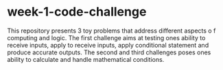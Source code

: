 # week-1-code-challenge
This repository presents 3 toy problems that address different aspects o f computing and logic.  The  first challenge aims at testing ones ability to receive inputs, apply to receive inputs, apply conditional statement and produce accurate outputs. The second and third challenges poses ones ability to calculate  and handle mathematical conditions.
